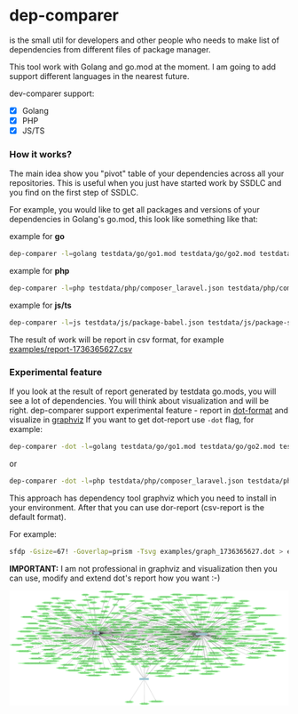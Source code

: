 # dep-comparer

is the small util for developers and other people who needs to make list of dependencies from different files of package manager.

This tool work with Golang and go.mod at the moment.
I am going to add support different languages in the nearest future.

dev-comparer support:
- [x] Golang 
- [x] PHP
- [x] JS/TS

### How it works?

The main idea show you "pivot" table of your dependencies across all your repositories.
This is useful when you just have started work by SSDLC and you find on the first step of SSDLC.

For example, you would like to get all packages and versions of your dependencies in Golang's go.mod, this look like something like that:

example for **go**
```bash
dep-comparer -l=golang testdata/go/go1.mod testdata/go/go2.mod testdata/go/go3.mod
```

example for **php**
```bash
dep-comparer -l=php testdata/php/composer_laravel.json testdata/php/composer_symfony.json
```

example for **js/ts**
```bash
dep-comparer -l=js testdata/js/package-babel.json testdata/js/package-solana-web3.js.json testdata/js/package-react-bootstrap.json
```

The result of work will be report in csv format, for example [examples/report-1736365627.csv](examples/report-1736365627.csv)

### Experimental feature

If you look at the result of report generated by testdata go.mods, you will see a lot of dependencies. 
You will think about visualization and will be right.
dep-comparer support experimental feature - report in [dot-format](https://en.wikipedia.org/wiki/DOT_(graph_description_language)) and visualize in [graphviz](https://graphviz.org/Gallery/directed/)
If you want to get dot-report use `-dot` flag, for example:
```bash
dep-comparer -dot -l=golang testdata/go/go1.mod testdata/go/go2.mod testdata/go/go3.mod
```
or

```bash
dep-comparer -dot -l=php testdata/php/composer_laravel.json testdata/php/composer_symfony.json
```

This approach has dependency tool graphviz which you need to install in your environment.
After that you can use dor-report (csv-report is the default format).

For example:
```bash
sfdp -Gsize=67! -Goverlap=prism -Tsvg examples/graph_1736365627.dot > examples/root.svg
```

**IMPORTANT:** I am not professional in graphviz and visualization then you can use, modify and extend dot's report how you want :-)

![](examples/root.svg)